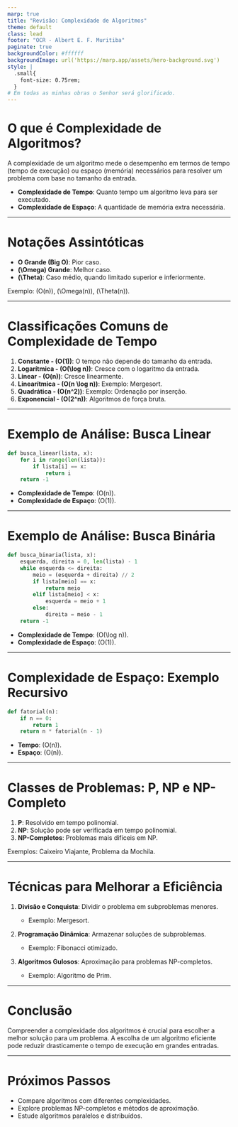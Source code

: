 ```yaml
---
marp: true
title: "Revisão: Complexidade de Algoritmos"
theme: default
class: lead
footer: "OCR - Albert E. F. Muritiba"
paginate: true
backgroundColor: #ffffff
backgroundImage: url('https://marp.app/assets/hero-background.svg')
style: |
  .small{
    font-size: 0.75rem;
  }
# Em todas as minhas obras o Senhor será glorificado.	
---
```


# O que é Complexidade de Algoritmos?

A complexidade de um algoritmo mede o desempenho em termos de tempo (tempo de execução) ou espaço (memória) necessários para resolver um problema com base no tamanho da entrada.

- **Complexidade de Tempo**: Quanto tempo um algoritmo leva para ser executado.
- **Complexidade de Espaço**: A quantidade de memória extra necessária.

---

# Notações Assintóticas

- **O Grande (Big O)**: Pior caso.
- **\(\Omega\) Grande**: Melhor caso.
- **\(\Theta\)**: Caso médio, quando limitado superior e inferiormente.

Exemplo: \(O(n)\), \(\Omega(n)\), \(\Theta(n)\).

---

# Classificações Comuns de Complexidade de Tempo

1. **Constante - \(O(1)\)**: O tempo não depende do tamanho da entrada.
2. **Logarítmica - \(O(\log n)\)**: Cresce com o logaritmo da entrada.
3. **Linear - \(O(n)\)**: Cresce linearmente.
4. **Linearítmica - \(O(n \log n)\)**: Exemplo: Mergesort.
5. **Quadrática - \(O(n^2)\)**: Exemplo: Ordenação por inserção.
6. **Exponencial - \(O(2^n)\)**: Algoritmos de força bruta.

---

# Exemplo de Análise: Busca Linear

```python
def busca_linear(lista, x):
    for i in range(len(lista)):
        if lista[i] == x:
            return i
    return -1
```
- **Complexidade de Tempo**: \(O(n)\).
- **Complexidade de Espaço**: \(O(1)\).

---

# Exemplo de Análise: Busca Binária

```python
def busca_binaria(lista, x):
    esquerda, direita = 0, len(lista) - 1
    while esquerda <= direita:
        meio = (esquerda + direita) // 2
        if lista[meio] == x:
            return meio
        elif lista[meio] < x:
            esquerda = meio + 1
        else:
            direita = meio - 1
    return -1
```
- **Complexidade de Tempo**: \(O(\log n)\).
- **Complexidade de Espaço**: \(O(1)\).

---

# Complexidade de Espaço: Exemplo Recursivo

```python
def fatorial(n):
    if n == 0:
        return 1
    return n * fatorial(n - 1)
```
- **Tempo**: \(O(n)\).
- **Espaço**: \(O(n)\).

---

# Classes de Problemas: P, NP e NP-Completo

1. **P**: Resolvido em tempo polinomial.
2. **NP**: Solução pode ser verificada em tempo polinomial.
3. **NP-Completos**: Problemas mais difíceis em NP.

Exemplos: Caixeiro Viajante, Problema da Mochila.

---

# Técnicas para Melhorar a Eficiência

1. **Divisão e Conquista**: Dividir o problema em subproblemas menores.
   - Exemplo: Mergesort.

2. **Programação Dinâmica**: Armazenar soluções de subproblemas.
   - Exemplo: Fibonacci otimizado.

3. **Algoritmos Gulosos**: Aproximação para problemas NP-completos.
   - Exemplo: Algoritmo de Prim.

---

# Conclusão

Compreender a complexidade dos algoritmos é crucial para escolher a melhor solução para um problema. A escolha de um algoritmo eficiente pode reduzir drasticamente o tempo de execução em grandes entradas.

---

# Próximos Passos

- Compare algoritmos com diferentes complexidades.
- Explore problemas NP-completos e métodos de aproximação.
- Estude algoritmos paralelos e distribuídos.

